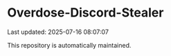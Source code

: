 # Overdose-Discord-Stealer

Last updated: 2025-07-16 08:07:07

This repository is automatically maintained.
